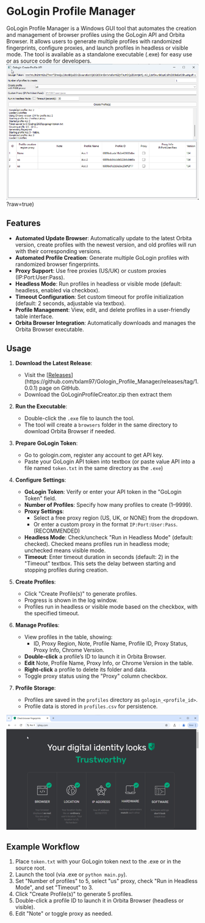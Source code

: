 # GoLogin Profile Manager

GoLogin Profile Manager is a Windows GUI tool that automates the creation and management of browser profiles using the GoLogin API and Orbita Browser. It allows users to generate multiple profiles with randomized fingerprints, configure proxies, and launch profiles in headless or visible mode. The tool is available as a standalone executable (.exe) for easy use or as source code for developers.
![Chrome Profile Manager](https://github.com/txlam97/Gologin_Profile_Manager/blob/main/pythonw_O0Zaz0w94p.png)?raw=true)

## Features
- **Automated Update Browser**: Automatically update to the latest Orbita version, create profiles with the newest version, and old profiles will run with their corresponding versions.
- **Automated Profile Creation**: Generate multiple GoLogin profiles with randomized browser fingerprints.
- **Proxy Support**: Use free proxies (US/UK) or custom proxies (IP:Port:User:Pass).
- **Headless Mode**: Run profiles in headless or visible mode (default: headless, enabled via checkbox).
- **Timeout Configuration**: Set custom timeout for profile initialization (default: 2 seconds, adjustable via textbox).
- **Profile Management**: View, edit, and delete profiles in a user-friendly table interface.
- **Orbita Browser Integration**: Automatically downloads and manages the Orbita Browser executable.

## Usage
1. **Download the Latest Release**:
   - Visit the [[Releases]([https://github.com/txlam97/gologin-profile-manager/releases](https://github.com/txlam97/Gologin_Profile_Manager/releases/tag/1.0.0.1))](https://github.com/txlam97/Gologin_Profile_Manager/releases/tag/1.0.0.1) page on GitHub.
   - Download the GoLoginProfileCreator.zip then extract them   

2. **Run the Executable**:
   - Double-click the `.exe` file to launch the tool.
   - The tool will create a `browsers` folder in the same directory to download Orbita Browser if needed.
   
3. **Prepare GoLogin Token**:
   - Go to gologin.com, register any account to get API key.
   - Paste your GoLogin API token into textbox (or paste value API into a file named `token.txt` in the same directory as the `.exe`)

2. **Configure Settings**:
   - **GoLogin Token**: Verify or enter your API token in the "GoLogin Token" field.
   - **Number of Profiles**: Specify how many profiles to create (1–9999).
   - **Proxy Settings**:
     - Select a free proxy region (US, UK, or NONE) from the dropdown.
     - Or enter a custom proxy in the format `IP:Port:User:Pass`. (RECOMMENDED)
   - **Headless Mode**: Check/uncheck "Run in Headless Mode" (default: checked). Checked means profiles run in headless mode; unchecked means visible mode.
   - **Timeout**: Enter timeout duration in seconds (default: 2) in the "Timeout" textbox. This sets the delay between starting and stopping profiles during creation.

3. **Create Profiles**:
   - Click "Create Profile(s)" to generate profiles.
   - Progress is shown in the log window.
   - Profiles run in headless or visible mode based on the checkbox, with the specified timeout.

4. **Manage Profiles**:
   - View profiles in the table, showing:
     - ID, Proxy Region, Note, Profile Name, Profile ID, Proxy Status, Proxy Info, Chrome Version.
   - **Double-click** a profile’s ID to launch it in Orbita Browser.
   - **Edit** Note, Profile Name, Proxy Info, or Chrome Version in the table.
   - **Right-click** a profile to delete its folder and data.
   - Toggle proxy status using the "Proxy" column checkbox.

5. **Profile Storage**:
   - Profiles are saved in the `profiles` directory as `gologin_<profile_id>`.
   - Profile data is stored in `profiles.csv` for persistence.

![Chrome Profile Manager](https://github.com/txlam97/Gologin_Profile_Manager/blob/main/chrome_g8mlGxAEJQ.png?raw=true)

## Example Workflow

1. Place `token.txt` with your GoLogin token next to the .exe or in the source root.
2. Launch the tool (via .exe or `python main.py`).
3. Set "Number of profiles" to 5, select "us" proxy, check "Run in Headless Mode", and set "Timeout" to 3.
4. Click "Create Profile(s)" to generate 5 profiles.
5. Double-click a profile ID to launch it in Orbita Browser (headless or visible).
6. Edit "Note" or toggle proxy as needed.

